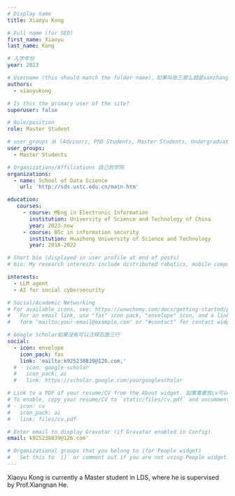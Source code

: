 ```yaml
---
# Display name
title: Xiaoyu Kong

# Full name (for SEO)
first_name: Xiaoyu
last_name: Kong

# 入学年份
year: 2023

# Username (this should match the folder name)，如果叫张三那么就是sanzhang
authors:
  - xiaoyukong

# Is this the primary user of the site? 
superuser: false

# Role/position 
role: Master Student

# user_groups 从 (Advisors, PhD Students, Master Students, Undergraduate) 从这四个里面选
user_groups:
  - Master Students

# Organizations/Affiliations 自己的学院
organizations:
  - name: School of Data Science
    url: 'http://sds.ustc.edu.cn/main.htm'

education:
   courses:
     - course: MEng in Electronic Information
       institution: University of Science and Technology of China
       year: 2023-now
     - course: BSc in information security
       institution: Huazhong University of Science and Technology
       year: 2018-2022

# Short bio (displayed in user profile at end of posts)
# bio: My research interests include distributed robotics, mobile computing and programmable matter.

interests:
  - LLM agent
  - AI for social cybersecurity

# Social/Academic Networking
# For available icons, see: https://wowchemy.com/docs/getting-started/page-builder/#icons
#   For an email link, use "fas" icon pack, "envelope" icon, and a link in the
#   form "mailto:your-email@example.com" or "#contact" for contact widget.

# Google Scholar如果没有可以注释后面三行
social:
  - icon: envelope
    icon_pack: fas
    link: 'mailto:k925238839@126.com,'
  # - icon: google-scholar
  #   icon_pack: ai
  #   link: https://scholar.google.com/yourgooglescholar

# Link to a PDF of your resume/CV from the About widget. 如果需要放cv可以发给我
# To enable, copy your resume/CV to `static/files/cv.pdf` and uncomment the lines below.
# - icon: cv
#   icon_pack: ai
#   link: files/cv.pdf

# Enter email to display Gravatar (if Gravatar enabled in Config)
email: k925238839@126.com'

# Organizational groups that you belong to (for People widget)
#   Set this to `[]` or comment out if you are not using People widget.
---
```


Xiaoyu Kong is currently a Master student in LDS, where he is supervised by Prof.Xiangnan He.